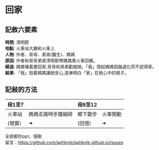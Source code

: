 # 回家

## 記敘六要素
**時間**: 清明節\
**地點**: 火車站大廳和火車上\
**人物**: 作者、哥哥、弟弟(醫生)、媽媽\
**原因**: 作者和哥哥弟弟清明節帶媽媽乘火車回鄉。\
**經過**: 媽媽嚷着要回家,哥哥和弟弟勸服她。「我」憶起媽媽因腦退化而不認得家。\
**結果**: 「我」抱着媽媽讓她安心,逐漸明白「家」在她心中的樣子。

## 記敍的方法
| 段1至7      |                    | 段8至12     |             |
| ----------- | ----------------  |-------------| ----------- |
| 火車站      | 媽媽走路時步履細碎  | 鄉下散步     |  火車開動    |
| (現實)      |     ➜            | (回憶)       |     ➜      |



全部都抄ppt，侵刪\
留言：https://github.com/aphkyle/aphkyle.github.io/issues
